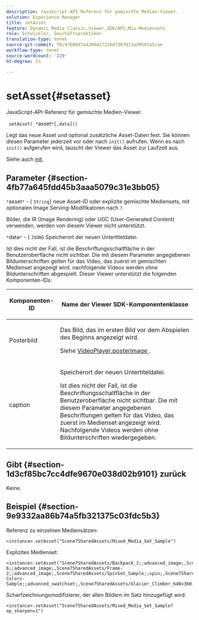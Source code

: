 ```yaml
---
description: JavaScript-API-Referenz für gemischte Medien-Viewer.
solution: Experience Manager
title: setAsset
feature: Dynamic Media Classic,Viewer,SDK/API,Mix-Mediensets
role: Entwickler, Geschäftspraktiker
translation-type: tm+mt
source-git-commit: f6c97606d7a4209427316d7367013ad9585a5cae
workflow-type: tm+mt
source-wordcount: '229'
ht-degree: 1%

---
```



# setAsset{#setasset}

JavaScript-API-Referenz für gemischte Medien-Viewer.

` setAsset( *`asset`*[,data]))`

Legt das neue Asset und optional zusätzliche Asset-Daten fest. Sie können diesen Parameter jederzeit vor oder nach `init()` aufrufen. Wenn es nach `init()` aufgerufen wird, tauscht der Viewer das Asset zur Laufzeit aus.

Siehe auch [init](../../../c-html5-s7-aem-asset-viewers/c-html5-mixedmedia-viewer-about/c-html5-mixedmedia-viewer-javascriptapiref/r-html5-mixedmedia-javascriptapiref-init.md#reference-bb4428c155e541b79797f96e17c068ae).

## Parameter {#section-4fb77a645fdd45b3aaa5079c31e3bb05}

`*`asset`*`  - {  `String`} neue Asset-ID oder explizite gemischte Mediensets, mit optionalen Image Serving-Modifikatoren nach  `?`.

Bilder, die IR (Image Rendering) oder UGC (User-Generated Content) verwenden, werden von diesem Viewer nicht unterstützt.

`*`data`*` - {  `JSON`} Speicherort der neuen Untertiteldatei.

Ist dies nicht der Fall, ist die Beschriftungsschaltfläche in der Benutzeroberfläche nicht sichtbar. Die mit diesem Parameter angegebenen Bildunterschriften gelten für das Video, das zuerst im gemischten Medienset angezeigt wird. nachfolgende Videos werden ohne Bildunterschriften abgespielt. Dieser Viewer unterstützt die folgenden Komponenten-IDs:

<table id="table_7B5DD9303EF44ADD847B13FFEAD135D9"> 
 <thead> 
  <tr> 
   <th colname="col1" class="entry"> <p>Komponenten-ID </p> </th> 
   <th colname="col2" class="entry"> <p>Name der Viewer SDK-Komponentenklasse </p> </th> 
  </tr> 
 </thead>
 <tbody> 
  <tr> 
   <td colname="col1"> <p> <span class="codeph"> Posterbild  </span> </p> </td> 
   <td colname="col2"> <p>Das Bild, das im ersten Bild vor dem Abspielen des Beginns angezeigt wird. </p> <p>Siehe <a href="../../../c-html5-s7-aem-asset-viewers/c-html5-mixedmedia-viewer-about/r-html5-mixedmedia-viewer-config-attrib/r-html5-mixedmedia-viewer-config-attrib-videoplayer-posterimage.md#reference-f424ad0f278b4d14b86ea55e3a73c52b" format="dita" scope="local"> VideoPlayer.posterimage </a>. </p> </td> 
  </tr> 
  <tr> 
   <td colname="col1"> <p> <span class="codeph"> caption  </span> </p> </td> 
   <td colname="col2"> <p> Speicherort der neuen Untertiteldatei. </p> <p>Ist dies nicht der Fall, ist die Beschriftungsschaltfläche in der Benutzeroberfläche nicht sichtbar. Die mit diesem Parameter angegebenen Beschriftungen gelten für das Video, das zuerst im Medienset angezeigt wird. Nachfolgende Videos werden ohne Bildunterschriften wiedergegeben. </p> </td> 
  </tr> 
 </tbody> 
</table>

## Gibt {#section-1d3cf85bc7cc4dfe9670e038d02b9101} zurück

Keine.

## Beispiel {#section-9e9332aa86b74a5fb321375c03fdc5b3}

Referenz zu einzelnen Mediensätzen:

```
<instance>.setAsset("Scene7SharedAssets/Mixed_Media_Set_Sample")
```

Explizites Medienset:

```
<instance>.setAsset("Scene7SharedAssets/Backpack_J;;advanced_image;,Scene7SharedAssets/Frame-6;;advanced_image;,Scene7SharedAssets/Frame-2;;advanced_image;,Scene7SharedAssets/SpinSet_Sample;;spin;,Scene7SharedAssets/ImageSet-Colors-Sample;;advanced_swatchset;,Scene7SharedAssets/Glacier_Climber_640x360;Scene7SharedAssets/Glacier_Climber_640x360;video;")
```

Scharfzeichnungsmodifizierer, der allen Bildern im Satz hinzugefügt wird:

```
<instance>.setAsset("Scene7SharedAssets/Mixed_Media_Set_Sample?op_sharpen=1")
```

